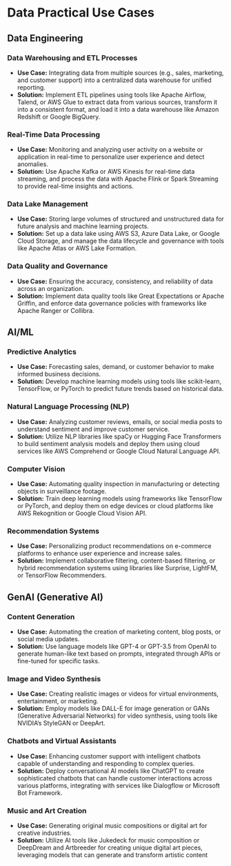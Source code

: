 # Data Practical Use Cases

## Data Engineering

### Data Warehousing and ETL Processes

- **Use Case:** Integrating data from multiple sources (e.g., sales, marketing, and customer support) into a centralized data warehouse for unified reporting.
- **Solution:** Implement ETL pipelines using tools like Apache Airflow, Talend, or AWS Glue to extract data from various sources, transform it into a consistent format, and load it into a data warehouse like Amazon Redshift or Google BigQuery.

### Real-Time Data Processing

- **Use Case:** Monitoring and analyzing user activity on a website or application in real-time to personalize user experience and detect anomalies.
- **Solution:** Use Apache Kafka or AWS Kinesis for real-time data streaming, and process the data with Apache Flink or Spark Streaming to provide real-time insights and actions.

### Data Lake Management

- **Use Case:** Storing large volumes of structured and unstructured data for future analysis and machine learning projects.
- **Solution:** Set up a data lake using AWS S3, Azure Data Lake, or Google Cloud Storage, and manage the data lifecycle and governance with tools like Apache Atlas or AWS Lake Formation.

### Data Quality and Governance

- **Use Case:** Ensuring the accuracy, consistency, and reliability of data across an organization.
- **Solution:** Implement data quality tools like Great Expectations or Apache Griffin, and enforce data governance policies with frameworks like Apache Ranger or Collibra.

## AI/ML

### Predictive Analytics

- **Use Case:** Forecasting sales, demand, or customer behavior to make informed business decisions.
- **Solution:** Develop machine learning models using tools like scikit-learn, TensorFlow, or PyTorch to predict future trends based on historical data.

### Natural Language Processing (NLP)

- **Use Case:** Analyzing customer reviews, emails, or social media posts to understand sentiment and improve customer service.
- **Solution:** Utilize NLP libraries like spaCy or Hugging Face Transformers to build sentiment analysis models and deploy them using cloud services like AWS Comprehend or Google Cloud Natural Language API.

### Computer Vision

- **Use Case:** Automating quality inspection in manufacturing or detecting objects in surveillance footage.
- **Solution:** Train deep learning models using frameworks like TensorFlow or PyTorch, and deploy them on edge devices or cloud platforms like AWS Rekognition or Google Cloud Vision API.

### Recommendation Systems

- **Use Case:** Personalizing product recommendations on e-commerce platforms to enhance user experience and increase sales.
- **Solution:** Implement collaborative filtering, content-based filtering, or hybrid recommendation systems using libraries like Surprise, LightFM, or TensorFlow Recommenders.

## GenAI (Generative AI)

### Content Generation

- **Use Case:** Automating the creation of marketing content, blog posts, or social media updates.
- **Solution:** Use language models like GPT-4 or GPT-3.5 from OpenAI to generate human-like text based on prompts, integrated through APIs or fine-tuned for specific tasks.

### Image and Video Synthesis

- **Use Case:** Creating realistic images or videos for virtual environments, entertainment, or marketing.
- **Solution:** Employ models like DALL-E for image generation or GANs (Generative Adversarial Networks) for video synthesis, using tools like NVIDIA’s StyleGAN or DeepArt.

### Chatbots and Virtual Assistants

- **Use Case:** Enhancing customer support with intelligent chatbots capable of understanding and responding to complex queries.
- **Solution:** Deploy conversational AI models like ChatGPT to create sophisticated chatbots that can handle customer interactions across various platforms, integrating with services like Dialogflow or Microsoft Bot Framework.

### Music and Art Creation

- **Use Case:** Generating original music compositions or digital art for creative industries.
- **Solution:** Utilize AI tools like Jukedeck for music composition or DeepDream and Artbreeder for creating unique digital art pieces, leveraging models that can generate and transform artistic content

